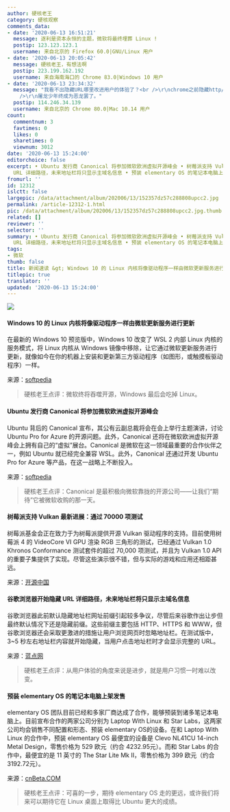 ```yaml
---
author: 硬核老王
category: 硬核观察
comments_data:
- date: '2020-06-13 16:51:21'
  message: 逐利是资本永恒的主题，微软将最终埋葬 Linux !
  postip: 123.123.123.1
  username: 来自北京的 Firefox 60.0|GNU/Linux 用户
- date: '2020-06-13 20:05:42'
  message: 硬核老王，有想法啊
  postip: 223.199.162.192
  username: 来自海南海口的 Chrome 83.0|Windows 10 用户
- date: '2020-06-13 23:34:32'
  message: "我看不出隐藏URL哪里改进用户的体验了？<br />\r\nchrome之前隐藏http/https，后来又隐藏www，现在又隐藏url，下一步隐藏什么？<br
    />\r\n屠龙少年终成为恶龙罢了。"
  postip: 114.246.34.139
  username: 来自北京的 Chrome 80.0|Mac 10.14 用户
count:
  commentnum: 3
  favtimes: 0
  likes: 0
  sharetimes: 0
  viewnum: 3012
date: '2020-06-13 15:24:00'
editorchoice: false
excerpt: • Ubuntu 发行商 Canonical 将参加微软欧洲虚拟开源峰会 • 树莓派支持 Vulkan 最新进展：通过 70000 项测试 • 谷歌浏览器开始隐藏
  URL 详细路径，未来地址栏将只显示主域名信息 • 预装 elementary OS 的笔记本电脑上架发售
fromurl: ''
id: 12312
islctt: false
largepic: /data/attachment/album/202006/13/152357dz57c288808upcc2.jpg
permalink: /article-12312-1.html
pic: /data/attachment/album/202006/13/152357dz57c288808upcc2.jpg.thumb.jpg
related: []
reviewer: ''
selector: ''
summary: • Ubuntu 发行商 Canonical 将参加微软欧洲虚拟开源峰会 • 树莓派支持 Vulkan 最新进展：通过 70000 项测试 • 谷歌浏览器开始隐藏
  URL 详细路径，未来地址栏将只显示主域名信息 • 预装 elementary OS 的笔记本电脑上架发售
tags:
- 微软
thumb: false
title: 新闻速读 &gt; Windows 10 的 Linux 内核将像驱动程序一样由微软更新服务进行更新
titlepic: true
translator: ''
updated: '2020-06-13 15:24:00'
---
```


![](/data/attachment/album/202006/13/152357dz57c288808upcc2.jpg)


#### Windows 10 的 Linux 内核将像驱动程序一样由微软更新服务进行更新


在最新的 Windows 10 预览版中，Windows 10 改变了 WSL 2 内部 Linux 内核的服务模式，将 Linux 内核从 Windows 镜像中移除，让它通过微软更新服务进行更新，就像如今在你的机器上安装和更新第三方驱动程序（如图形，或触摸板驱动程序）一样。


来源：[softpedia](https://news.softpedia.com/news/microsoft-announces-linux-changes-in-the-latest-windows-10-preview-build-530227.shtml)



> 
> 硬核老王点评：微软终将吞噬开源，Windows 最后会吃掉 Linux。
> 
> 
> 


#### Ubuntu 发行商 Canonical 将参加微软欧洲虚拟开源峰会


Ubuntu 背后的 Canonical 宣布，其公有云副总裁将会在会上举行主题演讲，讨论 Ubuntu Pro for Azure 的开源问题。此外，Canonical 还将在微软欧洲虚拟开源峰会上拥有自己的“虚拟”展台。Canonical 是微软在这一领域最重要的合作伙伴之一，例如 Ubuntu 就已经完全兼容 WSL。此外，Canonical 还通过开发 Ubuntu Pro for Azure 等产品，在这一战略上不断投入。


来源：[softpedia](https://news.softpedia.com/news/canonical-will-attend-the-microsoft-european-virtual-open-source-summit-530216.shtml)



> 
> 硬核老王点评：Canonical 是最积极向微软靠拢的开源公司——让我们“期待”它被微软收购的那一天。
> 
> 
> 


#### 树莓派支持 Vulkan 最新进展：通过 70000 项测试


树莓派基金会正在致力于为树莓派提供开源 Vulkan 驱动程序的支持。目前使用树莓派 4 的 VideoCore VI GPU 渲染 RGB 三角形的测试，已经通过 Vulkan 1.0 Khronos Conformance 测试套件的超过 70,000 项测试，并且为 Vulkan 1.0 API 的重要子集提供了实现。尽管这些演示很不错，但与实际的游戏和应用还相距甚远。


来源：[开源中国](https://www.oschina.net/news/116401/vulkan-update-now-with-added-source-code)


#### 谷歌浏览器开始隐藏 URL 详细路径，未来地址栏将只显示主域名信息


谷歌浏览器此前默认隐藏地址栏网址前缀引起较多争议，尽管后来谷歌作出让步但最终默认情况下还是隐藏前缀。这些前缀主要包括 HTTP、HTTPS 和 WWW，但谷歌浏览器还会采取更激进的措施让用户浏览网页时忽略地址栏。在测试版中，3~5 秒左右地址栏内容就开始隐藏，当用户点击地址栏时才会显示完整的 URL。


来源：[蓝点网](https://www.cnbeta.com/articles/tech/990483.htm)



> 
> 硬核老王点评：从用户体验的角度来说是进步，就是用户习惯一时难以改变。
> 
> 
> 


#### 预装 elementary OS 的笔记本电脑上架发售


elementary OS 团队目前已经和多家厂商达成了合作，能够预装到诸多笔记本电脑上。目前宣布合作的两家公司分别为 Laptop With Linux 和 Star Labs，这两家公司均会销售不同配置和形态、预装 elementary OS的设备。在和 Laptop With Linux 的合作中，预装 elementary OS 最便宜的设备是 Clevo NL41CU 14-inch Metal Design，零售价格为 529 欧元（约合 4232.95元）。而和 Star Labs 的合作中，最便宜的是 11 英寸的 The Star Lite Mk II，零售价格为 399 欧元（约合 3192.72元）。


来源：[cnBeta.COM](https://www.cnbeta.com/articles/tech/990243.htm)



> 
> 硬核老王点评：可喜的一步，期待 elementary OS 走的更远，或许我们将来可以期待它在 Linux 桌面上取得比 Ubuntu 更大的成绩。
> 
> 
>
